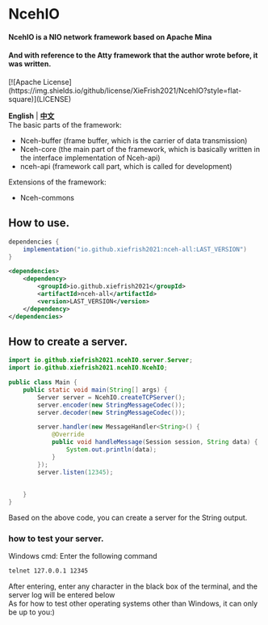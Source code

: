 # NcehIO

<h4>NcehIO is a NIO network framework based on Apache Mina</h4>
<h4>And with reference to the Atty framework that the author wrote before, it was written. </h4>
[![Apache License](https://img.shields.io/github/license/XieFrish2021/NcehIO?style=flat-square)](LICENSE)

**English** | **[中文](./README.md)**\
The basic parts of the framework:
- Nceh-buffer (frame buffer, which is the carrier of data transmission)
- Nceh-core (the main part of the framework, which is basically written in the interface implementation of Nceh-api)
- nceh-api (framework call part, which is called for development)

Extensions of the framework:
- Nceh-commons

## How to use.
```gradle
dependencies {
    implementation("io.github.xiefrish2021:nceh-all:LAST_VERSION")
}
```

```xml
<dependencies>
    <dependency>
        <groupId>io.github.xiefrish2021</groupId>
        <artifactId>nceh-all</artifactId>
        <version>LAST_VERSION</version>
    </dependency>
</dependencies>
```

## How to create a server.
```java
import io.github.xiefrish2021.ncehIO.server.Server;
import io.github.xiefrish2021.ncehIO.NcehIO;

public class Main {
    public static void main(String[] args) {
        Server server = NcehIO.createTCPServer();
        server.encoder(new StringMessageCodec());
        server.decoder(new StringMessageCodec());

        server.handler(new MessageHandler<String>() {
            @Override
            public void handleMessage(Session session, String data) {
                System.out.println(data);
            }
        });
        server.listen(12345);
        
        
    }
}
```
Based on the above code, you can create a server for the String output.

### how to test your server.
Windows cmd: Enter the following command
```bash
telnet 127.0.0.1 12345
```
After entering, enter any character in the black box of the terminal, and the server log will be entered below\
As for how to test other operating systems other than Windows, it can only be up to you:)
